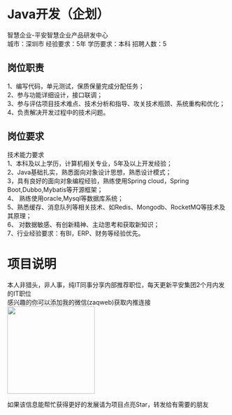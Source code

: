 # Java开发（企划）
智慧企业-平安智慧企业产品研发中心  
城市：深圳市 经验要求：5年 学历要求：本科  招聘人数：5

## 岗位职责
1、编写代码，单元测试，保质保量完成分配任务；   
2、参与功能详细设计，接口联调；   
3、参与评估项目技术难点、技术分析和指导、攻关技术瓶颈、系统重构和优化；   
4、负责解决开发过程中的技术问题。

## 岗位要求
技术能力要求   
1、本科及以上学历，计算机相关专业，5年及以上开发经验；   
2、Java基础扎实，熟悉面向对象设计思想，熟悉设计模式；   
3，具有良好的面向对象编程经验，熟练使用Spring cloud，Spring Boot,Dubbo,Mybatis等开源框架；   
4、 熟练使用oracle,Mysql等数据库系统；   
5、熟悉缓存、消息队列等相关技术、如Redis、Mongodb、RocketMQ等技术及其原理；   
6、 对数据敏感、有创新精神、主动思考和获取新知识；   
7、行业经验要求：有BI，ERP、财务等经验优先。

# 项目说明

本人非猎头，非人事，纯IT同事分享内部推荐职位，每天更新平安集团2个月内发的IT职位  
感兴趣的你可以添加我的微信(zaqweb)获取内推连接  
<img src="https://github.com/zaqweb/PA-IT-JOBS/blob/master/WechatICode.jpeg"  height="200" width="200">

如果该信息能帮忙获得更好的发展请为项目点亮Star，转发给有需要的朋友




